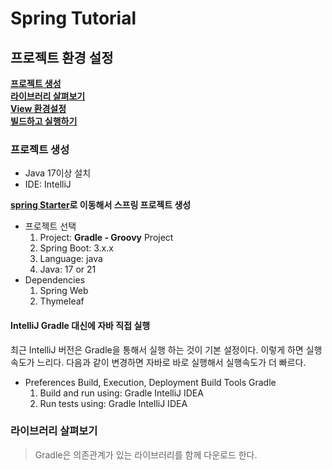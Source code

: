 # Spring Tutorial

## 프로젝트 환경 설정
**[프로젝트 생성](#프로젝트-생성)** <br>
**[라이브러리 살펴보기](#라이브러리-살펴보기)** <br>
**[View 환경설정](#View-환경설정)** <br>
**[빌드하고 실행하기](#빌드하고-실행하기)** <br>

### 프로젝트 생성 
* Java 17이상 설치
* IDE: IntelliJ

**[spring Starter](https://start.spring.io)로 이동해서 스프링 프로젝트 생성**

* 프로젝트 선택
  1. Project: **Gradle - Groovy** Project
  2. Spring Boot: 3.x.x
  3. Language: java
  4. Java: 17 or 21
* Dependencies
  1. Spring Web
  2. Thymeleaf

#### IntelliJ Gradle 대신에 자바 직접 실행
최근 IntelliJ 버전은 Gradle을 통해서 실행 하는 것이 기본 설정이다. 이렇게 하면 실행속도가 느리다. 다음과 같이 변경하면 자바로 바로 실행해서 실행속도가 더 빠르다.

* Preferences Build, Execution, Deployment Build Tools Gradle
  1. Build and run using: Gradle IntelliJ IDEA
  2. Run tests using: Gradle IntelliJ IDEA
 

### 라이브러리 살펴보기 
> Gradle은 의존관계가 있는 라이브러리를 함께 다운로드 한다.
